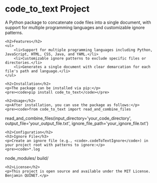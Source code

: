 <html>
<body>
    <h1>code_to_text Project</h1>
    <p>A Python package to concatenate code files into a single document, with support for multiple programming languages and customizable ignore patterns.</p>

    <h2>Features</h2>
    <ul>
        <li>Support for multiple programming languages including Python, JavaScript, HTML, CSS, Java, and YAML.</li>
        <li>Customizable ignore patterns to exclude specific files or directories.</li>
        <li>Generates a single document with clear demarcation for each file's path and language.</li>
    </ul>

    <h2>Installation</h2>
    <p>The package can be installed via pip:</p>
    <pre><code>pip install code_to_text</code></pre>

    <h2>Usage</h2>
    <p>After installation, you can use the package as follows:</p>
    <pre><code>from code_to_text import read_and_combine_files

read_and_combine_files(input_directory='your_code_directory',
                       output_file='your_output_file.txt',
                       ignore_file_path='your_ignore_file.txt')</code></pre>

    <h2>Configuration</h2>
    <h3>Ignore File</h3>
    <p>Create an ignore file (e.g., <code>.codeToTextIgnore</code>) in your project root with patterns to ignore:</p>
    <pre><code>*.log
node_modules/
build/</code></pre>

    <h2>License</h2>
    <p>This project is open source and available under the MIT License. Benjamin QUINET.</p>
</body>
</html>

